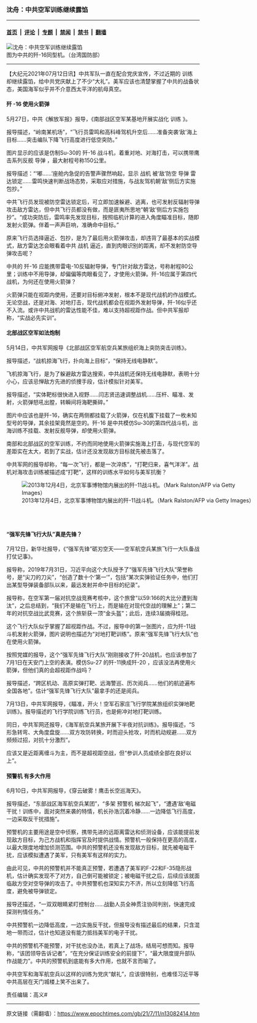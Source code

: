 ### 沈舟：中共空军训练继续露馅

---

#### [首页](../../../..?n13082414) &nbsp;|&nbsp; [评论](../../../../../epoch-comment?n13082414) &nbsp;|&nbsp; [专题](../../../../../epoch-special?n13082414) &nbsp;|&nbsp; [禁闻](../../../../../epoch-news?n13082414) &nbsp;|&nbsp; [禁书](../../../../../books?n13082414) &nbsp;|&nbsp; [翻墙](https://github.com/gfw-breaker/nogfw/blob/master/README.md?n13082414)


<div><img alt="沈舟：中共空军训练继续露馅" class="attachment-djy_600_400 size-djy_600_400 wp-post-image" src="https://i.epochtimes.com/assets/uploads/2021/04/id12883490-2104152253582378-600x400.jpg"/>
<div class="caption">
 图为中共的歼-16同型机。（台湾国防部）
</div></div><hr/><div class="post_content" id="artbody" itemprop="articleBody">
 <!-- article content begin -->
 <p>
  【大纪元2021年07月12日讯】中共军队一直在配合党庆宣传，不过近期的
  <ok href="https://www.epochtimes.com/gb/tag/%E8%AE%AD%E7%BB%83.html">
   训练
  </ok>
  却继续露馅，给中共党庆献上了不少“大礼”。美军应该也清楚掌握了中共的战备状态，美国海军似乎并不介意西太平洋的航母真空。
 </p>
 <h4>
  <strong>
   歼
  </strong>
  <strong>
   -16
  </strong>
  <strong>
   使用火箭弹
  </strong>
 </h4>
 <p>
  5月27日，中共《解放军报》报导，《南部战区空军某基地开展实战化
  <ok href="https://www.epochtimes.com/gb/tag/%E8%AE%AD%E7%BB%83.html">
   训练
  </ok>
  》。
 </p>
 <p>
  报导描述，“岭南某机场”，“飞行员雷鸣和高科峰驾机升空后……准备突袭‘敌’海上目标……突击编队下降飞行高度进行低空突防。”
 </p>
 <p>
  图片显示的应该是仿制Su-30的
  <ok href="https://www.epochtimes.com/gb/tag/%E6%AD%BC-16.html">
   歼-16
  </ok>
  战斗机，着重对地、对海打击，可以携带鹰击系列反舰
  <ok href="https://www.epochtimes.com/gb/tag/%E5%AF%BC%E5%BC%B9.html">
   导弹
  </ok>
  ，最大射程号称150公里。
 </p>
 <p>
  报导描述：“‘嘟……’座舱内急促的告警声骤然响起，显示
  <ok href="https://www.epochtimes.com/gb/tag/%E6%88%98%E6%9C%BA.html">
   战机
  </ok>
  被‘敌’防空
  <ok href="https://www.epochtimes.com/gb/tag/%E5%AF%BC%E5%BC%B9.html">
   导弹
  </ok>
  雷达锁定……雷鸣快速判断战场态势，采取应对措施，与战友驾机朝‘敌’侧后方实施包抄。”
 </p>
 <p>
  中共飞行员发现被防空雷达锁定后，可立即加速躲避、逃离，也可发射反辐射导弹攻击敌方雷达，但中共飞行员都没有做，而是匪夷所思地“朝‘敌’侧后方实施包抄”。“成功突防后，雷鸣率先发现目标，按照临机计算的进入角度瞄准目标，随即发射火箭弹。伴着一声声巨响，准确命中目标。”
 </p>
 <p>
  原来飞行员选择逼近、包抄，是为了最后用火箭弹攻击，却违背了最基本的实战模式，敌方雷达怎会眼看着中共
  <ok href="https://www.epochtimes.com/gb/tag/%E6%88%98%E6%9C%BA.html">
   战机
  </ok>
  逼近，直到肉眼识别的距离，却不发射防空导弹攻击呢？
 </p>
 <p>
  中共的
  <ok href="https://www.epochtimes.com/gb/tag/%E6%AD%BC-16.html">
   歼-16
  </ok>
  应能携带雷电-10反辐射导弹，专门针对敌方雷达，号称射程80公里；训练中不用导弹，却偏偏等肉眼看见了，才使用火箭弹。歼-16应属于第四代战机，为何还在使用火箭弹？
 </p>
 <p>
  火箭弹只能在视距内使用，还要对目标俯冲发射，根本不是现代战机的作战模式。无论空战，还是对海、对地打击，现代战机都会在视距外发射导弹，歼-16似乎还不入流。或许中共战机的雷达性能不佳，难以支持超视距作战。但中共军报却称，“实战必先实训”。
 </p>
 <h4>
  <strong>
   北部战区空军如法炮制
  </strong>
 </h4>
 <p>
  5月14日，中共军网报导《北部战区空军航空兵某旅组织海上突防突击训练》。
 </p>
 <p>
  报导描述，“战机掠海飞行，扑向海上目标”，“保持无线电静默”。
 </p>
 <p>
  飞机掠海飞行，是为了躲避敌方雷达搜索，中共战机还保持无线电静默，表明十分小心，应该忌惮敌方先进的侦捜手段，估计模拟针对美军。
 </p>
 <p>
  报导描述，“实体靶标很快进入视野……闫志贤迅速调整战机……压杆、瞄准、发射，火箭弹怒吼出膛，转瞬间将海靶撕碎。”
 </p>
 <p>
  图片中应该也是歼-16，确实在两侧都挂载了火箭弹，仅在机腹下挂载了一枚未知型号的导弹，其余挂架竟然是空的。歼-16 是中共模仿Su-30的第四代战斗机，出海训练不挂载、发射反舰导弹，却使用火箭弹。
 </p>
 <p>
  南部和北部战区的空军训练，不约而同地使用火箭弹实施海上打击，与现代空军的差距实在太大，若到了实战，估计还没发现敌方目标就先被击落了。
 </p>
 <p>
  中共军网的报导却称，“每一次飞行，都是一次淬炼”，“打靶归来，喜气洋洋”。战机对海攻击训练被描述成“打靶”，这样的训练水平如何与美军抗衡？
 </p>
 <figure aria-describedby="caption-attachment-13097420" class="wp-caption aligncenter" id="attachment_13097420" style="width: 600px">
  <ok href="https://i.epochtimes.com/assets/uploads/2021/07/id13097420-GettyImages-453407575.jpg" target="_blank">
   <img alt="2013年12月4日，北京军事博物馆内展出的歼-11战斗机。（Mark Ralston/AFP via Getty Images）" class="size-large wp-image-13097420" src="https://i.epochtimes.com/assets/uploads/2021/07/id13097420-GettyImages-453407575-600x392.jpg"/>
  </ok>
  <br/><figcaption class="wp-caption-text" id="caption-attachment-13097420">
   2013年12月4日，北京军事博物馆内展出的歼-11战斗机。（Mark Ralston/AFP via Getty Images）
  </figcaption><br/>
 </figure><br/>
 <h4>
  <strong>
   “强军先锋飞行大队”真是先锋？
  </strong>
 </h4>
 <p>
  7月12日，新华社报导，《“强军先锋”砺刃空天——空军航空兵某旅飞行一大队备战打仗记事》。
 </p>
 <p>
  报导称，2019年7月31日，习近平向这个大队授予了“强军先锋飞行大队”荣誉称号，是“尖刀的刀尖”，“创造了数十个‘第一’”，包括“某次实弹验证任务中，他们打出某型导弹装备部队以来，最远发射并命中目标的纪录”。
 </p>
 <p>
  报导称，在空军第一届对抗空战竞赛考核中，这个旅曾“以59:166的大比分遭到淘汰”，之后总结到，“我们不是输在飞行上，而是输在对现代空战的理解上”；第二年的对抗空战比武竞赛，这个旅斩获一顶“金头盔”；此后，连续3届摘得桂冠。
 </p>
 <p>
  这个飞行大队似乎掌握了超视距作战。不过，报导中的第一张图片，应为歼-11战斗机发射火箭弹，图片说明也描述为“对地打靶训练”。原来“强军先锋飞行大队”也在使用火箭弹。
 </p>
 <p>
  按照党媒的报导，这个“强军先锋飞行大队”刚刚接收了歼-20战机，也应该参加了7月1日在天安门上空的表演。模仿Su-27 的歼-11换成歼-20 ，应该没法再使用火箭弹，但他们真的会超视距作战吗？
 </p>
 <p>
  报导描述，“跨区机动、高原实弹打靶、远海警巡、历次阅兵……他们的航迹遍布全国各地”。估计“强军先锋飞行大队”最拿手的还是阅兵。
 </p>
 <p>
  7月13日，中共军网报导，《瞄准，开火！空军石家庄飞行学院某旅组织实弹地靶训练》。报导描述的飞行学院训练飞行员，也是俯冲对地打靶训练。
 </p>
 <p>
  同日，中共军网还报导，《海军航空兵某旅开展下半夜对抗训练》。报导描述，“S形急转弯、大角度盘旋……双方攻防转换，时而迎头抢攻，时而机动规避……双方频频过招，对抗十分激烈”。
 </p>
 <p>
  应该又是近距离缠斗为主，而不是超视距空战，但“参训人员成绩全部在良好以上”。
 </p>
 <h4>
  <strong>
   <ok href="https://www.epochtimes.com/gb/tag/%E9%A2%84%E8%AD%A6%E6%9C%BA.html">
    预警机
   </ok>
   有多大作用
  </strong>
 </h4>
 <p>
  6月10日，中共军网报导，《穿云破雾！鹰击长空巡海天》。
 </p>
 <p>
  报导描述，“东部战区海军航空兵某团”，“多架
  <ok href="https://www.epochtimes.com/gb/tag/%E9%A2%84%E8%AD%A6%E6%9C%BA.html">
   预警机
  </ok>
  梯次起飞”，“遭遇‘敌’电磁干扰！训练中，面对突然来袭的特情，机长孙浩沉着冷静……一边降低飞行高度，一边采取反干扰措施”。
 </p>
 <p>
  预警机的主要用途是空中侦察，携带先进的远距离雷达和侦测设备，应该能提前发现敌方目标，为己方战机和指挥官及时提供战情。预警机一般保持在更高的高度，以最大限度地增加侦测范围。中共的预警机还没有发现敌方目标，就先被电磁干扰，应该模拟遭遇了美军，只有美军有这样的实力。
 </p>
 <p>
  由此可见，中共的预警机并不能真正预警，若遭遇了美军的F-22和F-35隐形战机，估计确实发现不了对方，自己倒可能被锁定；被电磁干扰之后，后续应该就面临敌方空对空导弹的攻击了。中共预警机也深知实力不济，所以立刻降低飞行高度，避免被导弹锁定。
 </p>
 <p>
  报导还描述，“一双双眼睛紧盯控制台……战勤人员全神贯注协同判别，快速完成探测判情任务。”
 </p>
 <p>
  中共预警机一边降低高度，一边实施反干扰，但报导没有描述最后的结果，只含混地一带而过，估计也知道没有能力抵挡美军的电子干扰。
 </p>
 <p>
  中共的预警机不能预警，对干扰也没办法，若真上了战场，结局可想而知。报导称，“该团领导告诉记者”，“在充分保证训练安全的前提下”，“最大限度提升部队作战能力”。中共的预警机到底能有多大作用，也就不言而喻了。
 </p>
 <p>
  中共空军和海军航空兵以这样的训练为党庆“献礼”，应该很特别，也难怪习近平等中共高层在天门城楼上笑不出来了。
 </p>
 <p>
  责任编辑：高义#
 </p>
 <!-- article content end -->
 <div id="below_article_ad">
 </div>
</div>


---

原文链接（需翻墙）：https://www.epochtimes.com/gb/21/7/11/n13082414.htm